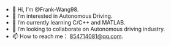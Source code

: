 - 👋 Hi, I’m @Frank-Wang98.
- 👀 I’m interested in Autonomous Driving.
- 🌱 I’m currently learning C/C++ and MATLAB.
- 💞️ I’m looking to collaborate on Autonomous driving industry.
- 📫 How to reach me： 854714081@qq.com.

<!---
Frank-Wang98/Frank-Wang98 is a ✨ special ✨ repository because its `README.md` (this file) appears on your GitHub profile.
You can click the Preview link to take a look at your changes.
--->
